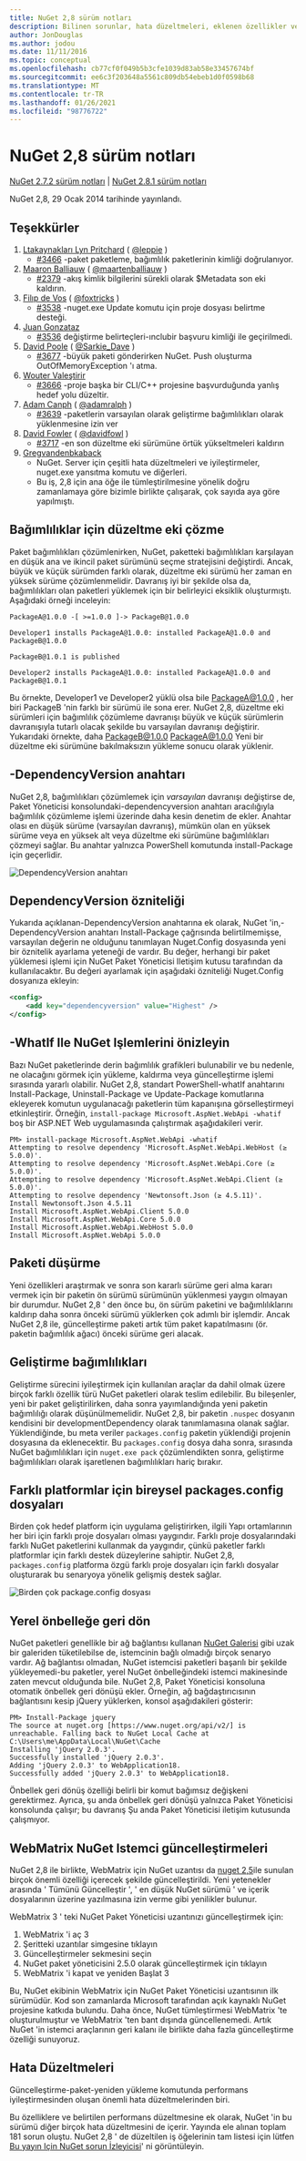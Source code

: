 ```yaml
---
title: NuGet 2,8 sürüm notları
description: Bilinen sorunlar, hata düzeltmeleri, eklenen özellikler ve CCR 'ler dahil olmak üzere NuGet 2,8 sürüm notları.
author: JonDouglas
ms.author: jodou
ms.date: 11/11/2016
ms.topic: conceptual
ms.openlocfilehash: cb77cf0f049b5b3cfe1039d83ab58e33457674bf
ms.sourcegitcommit: ee6c3f203648a5561c809db54ebeb1d0f0598b68
ms.translationtype: MT
ms.contentlocale: tr-TR
ms.lasthandoff: 01/26/2021
ms.locfileid: "98776722"
---
```

# <a name="nuget-28-release-notes"></a>NuGet 2,8 sürüm notları

[NuGet 2.7.2 sürüm notları](../release-notes/nuget-2.7.2.md)  |  [NuGet 2.8.1 sürüm notları](../release-notes/nuget-2.8.1.md)

NuGet 2,8, 29 Ocak 2014 tarihinde yayınlandı.

## <a name="acknowledgements"></a>Teşekkürler

1. [Ltakaynakları Lyn Pritchard](https://www.codeplex.com/site/users/view/leppie) ( [@leppie](https://twitter.com/leppie) )
    - [#3466](https://nuget.codeplex.com/workitem/3466) -paket paketleme, bağımlılık paketlerinin kimliği doğrulanıyor.
2. [Maaron Balliauw](https://www.codeplex.com/site/users/view/maartenba) ( [@maartenballiauw](https://twitter.com/maartenballiauw) )
    - [#2379](https://nuget.codeplex.com/workitem/2379) -akış kimlik bilgilerini sürekli olarak $Metadata son eki kaldırın.
3. [Filıp de Vos](https://www.codeplex.com/site/users/view/FilipDeVos) ( [@foxtricks](https://twitter.com/foxtricks) )
    - [#3538](http://nuget.codeplex.com/workitem/3538) -nuget.exe Update komutu için proje dosyası belirtme desteği.
4. [Juan Gonzataz](https://www.codeplex.com/site/users/view/jjgonzalez)
    - [#3536](http://nuget.codeplex.com/workitem/3536) değiştirme belirteçleri-ınclubir başvuru kimliği ile geçirilmedi.
5. [David Poole](https://www.codeplex.com/site/users/view/Sarkie) ( [@Sarkie_Dave](https://twitter.com/Sarkie_Dave) )
    - [#3677](http://nuget.codeplex.com/workitem/3677) -büyük paketi gönderirken NuGet. Push oluşturma OutOfMemoryException 'ı atma.
6. [Wouter Valeştirir](https://www.codeplex.com/site/users/view/Despotes)
    - [#3666](http://nuget.codeplex.com/workitem/3666) -proje başka bir CLI/C++ projesine başvurduğunda yanlış hedef yolu düzeltir.
7. [Adam Canph](http://www.codeplex.com/site/users/view/adamralph) ( [@adamralph](https://twitter.com/adamralph) )
    - [#3639](https://nuget.codeplex.com/workitem/3639) -paketlerin varsayılan olarak geliştirme bağımlılıkları olarak yüklenmesine izin ver
8. [David Fowler](https://www.codeplex.com/site/users/view/dfowler) ( [@davidfowl](https://twitter.com/davidfowl) )
    - [#3717](https://nuget.codeplex.com/workitem/3717) -en son düzeltme eki sürümüne örtük yükseltmeleri kaldırın
9. [Gregvandenbkaback](https://www.codeplex.com/site/users/view/vdbg)
    - NuGet. Server için çeşitli hata düzeltmeleri ve iyileştirmeler, nuget.exe yansıtma komutu ve diğerleri.
    - Bu iş, 2,8 için ana öğe ile tümleştirilmesine yönelik doğru zamanlamaya göre bizimle birlikte çalışarak, çok sayıda aya göre yapılmıştı.

## <a name="patch-resolution-for-dependencies"></a>Bağımlılıklar için düzeltme eki çözme

Paket bağımlılıkları çözümlenirken, NuGet, paketteki bağımlılıkları karşılayan en düşük ana ve ikincil paket sürümünü seçme stratejisini değiştirdi. Ancak, büyük ve küçük sürümden farklı olarak, düzeltme eki sürümü her zaman en yüksek sürüme çözümlenmelidir. Davranış iyi bir şekilde olsa da, bağımlılıkları olan paketleri yüklemek için bir belirleyici eksiklik oluşturmıştı. Aşağıdaki örneği inceleyin:

```
PackageA@1.0.0 -[ >=1.0.0 ]-> PackageB@1.0.0

Developer1 installs PackageA@1.0.0: installed PackageA@1.0.0 and PackageB@1.0.0

PackageB@1.0.1 is published

Developer2 installs PackageA@1.0.0: installed PackageA@1.0.0 and PackageB@1.0.1
```

Bu örnekte, Developer1 ve Developer2 yüklü olsa bile PackageA@1.0.0 , her biri PackageB 'nin farklı bir sürümü ile sona erer. NuGet 2,8, düzeltme eki sürümleri için bağımlılık çözümleme davranışı büyük ve küçük sürümlerin davranışıyla tutarlı olacak şekilde bu varsayılan davranışı değiştirir. Yukarıdaki örnekte, daha PackageB@1.0.0 PackageA@1.0.0 Yeni bir düzeltme eki sürümüne bakılmaksızın yükleme sonucu olarak yüklenir.

## <a name="-dependencyversion-switch"></a>-DependencyVersion anahtarı

NuGet 2,8, bağımlılıkları çözümlemek için _varsayılan_ davranışı değiştirse de, Paket Yöneticisi konsolundaki-dependencyversion anahtarı aracılığıyla bağımlılık çözümleme işlemi üzerinde daha kesin denetim de ekler. Anahtar olası en düşük sürüme (varsayılan davranış), mümkün olan en yüksek sürüme veya en yüksek alt veya düzeltme eki sürümüne bağımlılıkları çözmeyi sağlar.  Bu anahtar yalnızca PowerShell komutunda install-Package için geçerlidir.

![DependencyVersion anahtarı](./media/NuGet-2.8/dependencyversion.png)

## <a name="dependencyversion-attribute"></a>DependencyVersion özniteliği

Yukarıda açıklanan-DependencyVersion anahtarına ek olarak, NuGet 'in,-DependencyVersion anahtarı Install-Package çağrısında belirtilmemişse, varsayılan değerin ne olduğunu tanımlayan Nuget.Config dosyasında yeni bir öznitelik ayarlama yeteneği de vardır. Bu değer, herhangi bir paket yüklemesi işlemi için NuGet Paket Yöneticisi Iletişim kutusu tarafından da kullanılacaktır. Bu değeri ayarlamak için aşağıdaki özniteliği Nuget.Config dosyanıza ekleyin:

```xml
<config>
    <add key="dependencyversion" value="Highest" />
</config>
```

## <a name="preview-nuget-operations-with--whatif"></a>-WhatIf Ile NuGet Işlemlerini önizleyin

Bazı NuGet paketlerinde derin bağımlılık grafikleri bulunabilir ve bu nedenle, ne olacağını görmek için yükleme, kaldırma veya güncelleştirme işlemi sırasında yararlı olabilir. NuGet 2,8, standart PowerShell-whatIf anahtarını Install-Package, Uninstall-Package ve Update-Package komutlarına ekleyerek komutun uygulanacağı paketlerin tüm kapanışına görselleştirmeyi etkinleştirir. Örneğin, `install-package Microsoft.AspNet.WebApi -whatif` boş bir ASP.NET Web uygulamasında çalıştırmak aşağıdakileri verir.

```
PM> install-package Microsoft.AspNet.WebApi -whatif
Attempting to resolve dependency 'Microsoft.AspNet.WebApi.WebHost (≥ 5.0.0)'.
Attempting to resolve dependency 'Microsoft.AspNet.WebApi.Core (≥ 5.0.0)'.
Attempting to resolve dependency 'Microsoft.AspNet.WebApi.Client (≥ 5.0.0)'.
Attempting to resolve dependency 'Newtonsoft.Json (≥ 4.5.11)'.
Install Newtonsoft.Json 4.5.11
Install Microsoft.AspNet.WebApi.Client 5.0.0
Install Microsoft.AspNet.WebApi.Core 5.0.0
Install Microsoft.AspNet.WebApi.WebHost 5.0.0
Install Microsoft.AspNet.WebApi 5.0.0
```

## <a name="downgrade-package"></a>Paketi düşürme

Yeni özellikleri araştırmak ve sonra son kararlı sürüme geri alma kararı vermek için bir paketin ön sürümü sürümünün yüklenmesi yaygın olmayan bir durumdur. NuGet 2,8 ' den önce bu, ön sürüm paketini ve bağımlılıklarını kaldırıp daha sonra önceki sürümü yüklerken çok adımlı bir işlemdir. Ancak NuGet 2,8 ile, güncelleştirme paketi artık tüm paket kapatılmasını (ör. paketin bağımlılık ağacı) önceki sürüme geri alacak.

## <a name="development-dependencies"></a>Geliştirme bağımlılıkları

Geliştirme sürecini iyileştirmek için kullanılan araçlar da dahil olmak üzere birçok farklı özellik türü NuGet paketleri olarak teslim edilebilir. Bu bileşenler, yeni bir paket geliştirilirken, daha sonra yayımlandığında yeni paketin bağımlılığı olarak düşünülmemelidir. NuGet 2,8, bir paketin `.nuspec` dosyanın kendisini bir developmentDependency olarak tanımlamasına olanak sağlar. Yüklendiğinde, bu meta veriler `packages.config` paketin yüklendiği projenin dosyasına da eklenecektir. Bu `packages.config` dosya daha sonra, sırasında NuGet bağımlılıkları için `nuget.exe pack` çözümlendikten sonra, geliştirme bağımlılıkları olarak işaretlenen bağımlılıkları hariç bırakır.

## <a name="individual-packagesconfig-files-for-different-platforms"></a>Farklı platformlar için bireysel packages.config dosyaları

Birden çok hedef platform için uygulama geliştirirken, ilgili Yapı ortamlarının her biri için farklı proje dosyaları olması yaygındır. Farklı proje dosyalarındaki farklı NuGet paketlerini kullanmak da yaygındır, çünkü paketler farklı platformlar için farklı destek düzeylerine sahiptir. NuGet 2,8, `packages.config` platforma özgü farklı proje dosyaları için farklı dosyalar oluşturarak bu senaryoya yönelik gelişmiş destek sağlar.

![Birden çok package.config dosyası](./media/NuGet-2.8/multiple-packageconfigs.png)

## <a name="fallback-to-local-cache"></a>Yerel önbelleğe geri dön

NuGet paketleri genellikle bir ağ bağlantısı kullanan [NuGet Galerisi](http://www.nuget.org/) gibi uzak bir galeriden tüketilebilse de, istemcinin bağlı olmadığı birçok senaryo vardır. Ağ bağlantısı olmadan, NuGet istemcisi paketleri başarılı bir şekilde yükleyemedi-bu paketler, yerel NuGet önbelleğindeki istemci makinesinde zaten mevcut olduğunda bile. NuGet 2,8, Paket Yöneticisi konsoluna otomatik önbellek geri dönüşü ekler. Örneğin, ağ bağdaştırıcısının bağlantısını kesip jQuery yüklerken, konsol aşağıdakileri gösterir:

```
PM> Install-Package jquery
The source at nuget.org [https://www.nuget.org/api/v2/] is unreachable. Falling back to NuGet Local Cache at C:\Users\me\AppData\Local\NuGet\Cache
Installing 'jQuery 2.0.3'.
Successfully installed 'jQuery 2.0.3'.
Adding 'jQuery 2.0.3' to WebApplication18.
Successfully added 'jQuery 2.0.3' to WebApplication18.
```

Önbellek geri dönüş özelliği belirli bir komut bağımsız değişkeni gerektirmez. Ayrıca, şu anda önbellek geri dönüşü yalnızca Paket Yöneticisi konsolunda çalışır; bu davranış Şu anda Paket Yöneticisi iletişim kutusunda çalışmıyor.

## <a name="webmatrix-nuget-client-updates"></a>WebMatrix NuGet Istemci güncelleştirmeleri

NuGet 2,8 ile birlikte, WebMatrix için NuGet uzantısı da [nuget 2,5](../release-notes/nuget-2.5.md)ile sunulan birçok önemli özelliği içerecek şekilde güncelleştirildi. Yeni yetenekler arasında ' Tümünü Güncelleştir ', ' en düşük NuGet sürümü ' ve içerik dosyalarının üzerine yazılmasına izin verme gibi yenilikler bulunur.

WebMatrix 3 ' teki NuGet Paket Yöneticisi uzantınızı güncelleştirmek için:

1. WebMatrix 'i aç 3
1. Şeritteki uzantılar simgesine tıklayın
1. Güncelleştirmeler sekmesini seçin
1. NuGet paket yöneticisini 2.5.0 olarak güncelleştirmek için tıklayın
1. WebMatrix 'i kapat ve yeniden Başlat 3

Bu, NuGet ekibinin WebMatrix için NuGet Paket Yöneticisi uzantısının ilk sürümüdür.  Kod son zamanlarda Microsoft tarafından açık kaynaklı NuGet projesine katkıda bulundu. Daha önce, NuGet tümleştirmesi WebMatrix 'te oluşturulmuştur ve WebMatrix 'ten bant dışında güncellenemedi.  Artık NuGet 'in istemci araçlarının geri kalanı ile birlikte daha fazla güncelleştirme özelliği sunuyoruz.

## <a name="bug-fixes"></a>Hata Düzeltmeleri

Güncelleştirme-paket-yeniden yükleme komutunda performans iyileştirmesinden oluşan önemli hata düzeltmelerinden biri.

Bu özelliklere ve belirtilen performans düzeltmesine ek olarak, NuGet 'in bu sürümü diğer birçok hata düzeltmesini de içerir. Yayında ele alınan toplam 181 sorun oluştu. NuGet 2,8 ' de düzeltilen iş öğelerinin tam listesi için lütfen [Bu yayın Için NuGet sorun İzleyicisi](https://nuget.codeplex.com/workitem/list/advanced?release=NuGet%202.8&status=all)' ni görüntüleyin.
